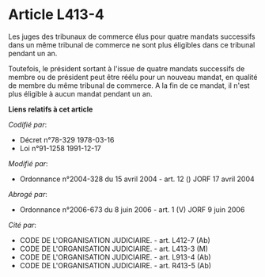 # Article L413-4

Les juges des tribunaux de commerce élus pour quatre mandats successifs dans un même tribunal de commerce ne sont plus
éligibles dans ce tribunal pendant un an.

Toutefois, le président sortant à l'issue de quatre mandats successifs de membre ou de président peut être réélu pour un
nouveau mandat, en qualité de membre du même tribunal de commerce. A la fin de ce mandat, il n'est plus éligible à aucun
mandat pendant un an.

**Liens relatifs à cet article**

_Codifié par_:

  - Décret n°78-329 1978-03-16
  - Loi n°91-1258 1991-12-17

_Modifié par_:

  - Ordonnance n°2004-328 du 15 avril 2004 - art. 12 () JORF 17 avril 2004

_Abrogé par_:

  - Ordonnance n°2006-673 du 8 juin 2006 - art. 1 (V) JORF 9 juin 2006

_Cité par_:

  - CODE DE L'ORGANISATION JUDICIAIRE. - art. L412-7 (Ab)
  - CODE DE L'ORGANISATION JUDICIAIRE. - art. L413-3 (M)
  - CODE DE L'ORGANISATION JUDICIAIRE. - art. L913-4 (Ab)
  - CODE DE L'ORGANISATION JUDICIAIRE. - art. R413-5 (Ab)
